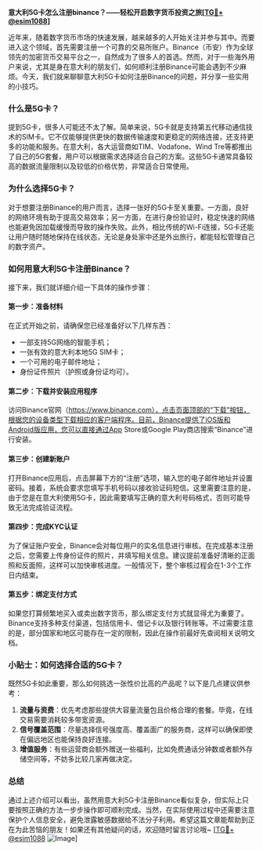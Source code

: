 **意大利5G卡怎么注册binance？——轻松开启数字货币投资之旅[[TG💪+ @esim1088](https://t.me/s/esim1088)]**

近年来，随着数字货币市场的快速发展，越来越多的人开始关注并参与其中。而要进入这个领域，首先需要注册一个可靠的交易所账户。Binance（币安）作为全球领先的加密货币交易平台之一，自然成为了很多人的首选。然而，对于一些海外用户来说，尤其是身在意大利的朋友们，如何顺利注册Binance可能会遇到不少麻烦。今天，我们就来聊聊意大利5G卡如何注册Binance的问题，并分享一些实用的小技巧。

### 什么是5G卡？

提到5G卡，很多人可能还不太了解。简单来说，5G卡就是支持第五代移动通信技术的SIM卡。它不仅能够提供更快的数据传输速度和更稳定的网络连接，还支持更多的功能和服务。在意大利，各大运营商如TIM、Vodafone、Wind Tre等都推出了自己的5G套餐，用户可以根据需求选择适合自己的方案。这些5G卡通常具备较高的数据流量限制以及较低的价格优势，非常适合日常使用。

### 为什么选择5G卡？

对于想要注册Binance的用户而言，选择一张好的5G卡至关重要。一方面，良好的网络环境有助于提高交易效率；另一方面，在进行身份验证时，稳定快速的网络也能避免因加载缓慢而导致的操作失败。此外，相比传统的Wi-Fi连接，5G卡还能让用户随时随地保持在线状态，无论是身处家中还是外出旅行，都能轻松管理自己的数字资产。

### 如何用意大利5G卡注册Binance？

接下来，我们就详细介绍一下具体的操作步骤：

#### 第一步：准备材料

在正式开始之前，请确保您已经准备好以下几样东西：
- 一部支持5G网络的智能手机；
- 一张有效的意大利本地5G SIM卡；
- 一个可用的电子邮件地址；
- 身份证件照片（护照或身份证均可）。

#### 第二步：下载并安装应用程序

访问Binance官网（https://www.binance.com），点击页面顶部的“下载”按钮，根据您的设备类型下载相应的客户端程序。目前，Binance提供了iOS版和Android版应用，您可以直接通过App Store或Google Play商店搜索“Binance”进行安装。

#### 第三步：创建新账户

打开Binance应用后，点击屏幕下方的“注册”选项，输入您的电子邮件地址并设置密码。接着，系统会要求您填写手机号码以接收验证码短信。这里需要注意的是，由于您是在意大利使用5G卡，因此需要填写正确的意大利号码格式，否则可能导致无法完成验证流程。

#### 第四步：完成KYC认证

为了保证账户安全，Binance会对每位用户的实名信息进行审核。在完成基本注册之后，您需要上传身份证件的照片，并填写相关信息。建议提前准备好清晰的正面照和反面照，这样可以加快审核进度。一般情况下，整个审核过程会在1-3个工作日内结束。

#### 第五步：绑定支付方式

如果您打算频繁地买入或卖出数字货币，那么绑定支付方式就显得尤为重要了。Binance支持多种支付渠道，包括信用卡、借记卡以及银行转账等。不过需要注意的是，部分国家和地区可能存在一定的限制，因此在操作前最好先查阅相关说明文档。

### 小贴士：如何选择合适的5G卡？

既然5G卡如此重要，那么如何挑选一张性价比高的产品呢？以下是几点建议供参考：

1. **流量与资费**：优先考虑那些提供大容量流量包且价格合理的套餐。毕竟，在线交易需要消耗较多带宽资源。
2. **信号覆盖范围**：尽量选择信号强度高、覆盖面广的服务商，这样可以确保即使在偏远地区也能保持良好连接。
3. **增值服务**：有些运营商会额外赠送一些福利，比如免费通话分钟数或者额外存储空间等，不妨多比较几家再做决定。

### 总结

通过上述介绍可以看出，虽然用意大利5G卡注册Binance看似复杂，但实际上只要按照正确的方法一步步操作即可顺利完成。当然，在实际使用过程中还需要注意保护个人信息安全，避免泄露敏感数据给不法分子利用。希望这篇文章能帮助到正在为此苦恼的朋友！如果还有其他疑问的话，欢迎随时留言讨论哦~ [[TG💪+ @esim1088](https://t.me/s/esim1088) ![Image](https://i.postimg.cc/4NQfJmqS/Snipaste-2025-05-13-00-14-12.png)]